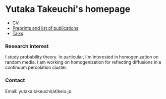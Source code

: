 # Yutaka Takeuchi's homepage

- [CV](./Carriculum%20Vitae.md)
- [Preprints and list of publications](./Research.md)
- [Talks](Talks.md)
### Research interest
I study probability theory. In particular, I'm interested in homogenization on random media.  I am working on homogenization for reflecting diffusions in a continuum percolation cluster.

### Contact
Email: yutaka.takeuchi(at)keio.jp 

